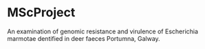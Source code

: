 # MScProject
An examination of genomic resistance and virulence of Escherichia marmotae dentified in deer faeces Portumna, Galway.
